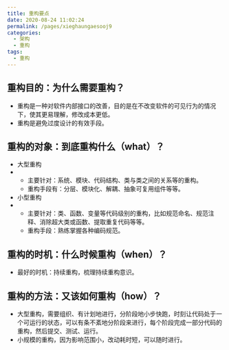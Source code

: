 ```yaml
---
title: 重构要点
date: 2020-08-24 11:02:24
permalink: /pages/xieghaungaesooj9
categories: 
  - 架构
  - 重构
tags: 
  - 重构
---
```


## 重构目的：为什么需要重构？

- 重构是一种对软件内部接口的改善，目的是在不改变软件的可见行为的情况下，使其更易理解，修改成本更低。
- 重构是避免过度设计的有效手段。

## 重构的对象：到底重构什么（what）？

- 大型重构
- - 主要针对：系统、模块、代码结构、类与类之间的关系等的重构。
  - 重构手段有：分层、模块化、解耦、抽象可复用组件等等。
- 小型重构
- - 主要针对：类、函数、变量等代码级别的重构，比如规范命名、规范注释、消除超大类或函数、提取重复代码等等。
  - 重构手段：熟练掌握各种编码规范。

## 重构的时机：什么时候重构（when）？

- 最好的时机：持续重构，梳理持续重构意识。

## 重构的方法：又该如何重构（how）？

- 大型重构，需要组织、有计划地进行，分阶段地小步快跑，时刻让代码处于一个可运行的状态，可以有条不紊地分阶段来进行，每个阶段完成一部分代码的重构，然后提交、测试、运行。
- 小规模的重构，因为影响范围小，改动耗时短，可以随时进行。